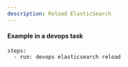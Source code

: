 ```yaml
---
description: Reload ElasticSearch
---
```


#### Example in a devops task

    steps:
      - run: devops elasticsearch reload

